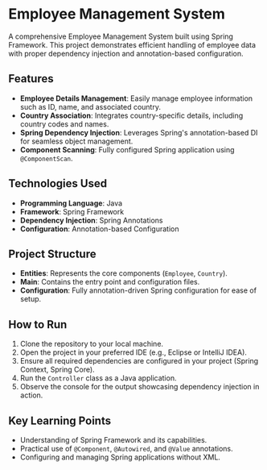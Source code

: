 # Employee Management System

A comprehensive Employee Management System built using Spring Framework. This project demonstrates efficient handling of employee data with proper dependency injection and annotation-based configuration.

## Features
- **Employee Details Management**: Easily manage employee information such as ID, name, and associated country.
- **Country Association**: Integrates country-specific details, including country codes and names.
- **Spring Dependency Injection**: Leverages Spring's annotation-based DI for seamless object management.
- **Component Scanning**: Fully configured Spring application using `@ComponentScan`.

## Technologies Used
- **Programming Language**: Java
- **Framework**: Spring Framework
- **Dependency Injection**: Spring Annotations
- **Configuration**: Annotation-based Configuration

## Project Structure
- **Entities**: Represents the core components (`Employee`, `Country`).
- **Main**: Contains the entry point and configuration files.
- **Configuration**: Fully annotation-driven Spring configuration for ease of setup.

## How to Run
1. Clone the repository to your local machine.
2. Open the project in your preferred IDE (e.g., Eclipse or IntelliJ IDEA).
3. Ensure all required dependencies are configured in your project (Spring Context, Spring Core).
4. Run the `Controller` class as a Java application.
5. Observe the console for the output showcasing dependency injection in action.

## Key Learning Points
- Understanding of Spring Framework and its capabilities.
- Practical use of `@Component`, `@Autowired`, and `@Value` annotations.
- Configuring and managing Spring applications without XML.
